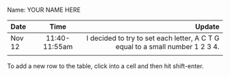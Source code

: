Name: YOUR NAME HERE

| Date   |     Time      |                                                                        Update |
|:-------|:-------------:|------------------------------------------------------------------------------:|
| Nov 12 | 11:40-11:55am | I decided to try to set each letter, A C T G equal to a small number 1 2 3 4. |
|        |               |                                                                               |


To add a new row to the table, click into a cell and then hit shift-enter.